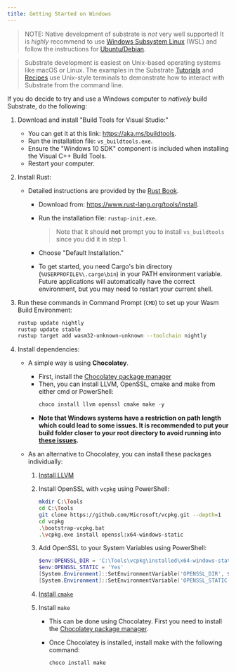 ```yaml
---
title: Getting Started on Windows
---
```


> NOTE: Native development of substrate is _not_ very well supported! It is _highly_ recommend to
> use [Windows Subsystem Linux](https://docs.microsoft.com/en-us/windows/wsl/install-win10) (WSL)
> and follow the instructions for [Ubuntu/Debian](index#ubuntudebian). 

> Substrate development is easiest on Unix-based operating systems like macOS or Linux. The examples
in the Substrate [Tutorials](../../../../tutorials) and [Recipes](https://substrate.dev/recipes/)
use Unix-style terminals to demonstrate how to interact with Substrate from the command line.

If you do decide to try and use a Windows computer to _natively_ build Substrate, do the following:

1. Download and install "Build Tools for Visual Studio:"

   - You can get it at this link: https://aka.ms/buildtools.
   - Run the installation file: `vs_buildtools.exe`.
   - Ensure the "Windows 10 SDK" component is included when installing the Visual C++ Build Tools.
   - Restart your computer.

2. Install Rust:

   - Detailed instructions are provided by the
     [Rust Book](https://doc.rust-lang.org/book/ch01-01-installation.html#installing-rustup-on-windows).

     - Download from: https://www.rust-lang.org/tools/install.
     - Run the installation file: `rustup-init.exe`.

       > Note that it should **not** prompt you to install `vs_buildtools` since you did it in
       > step 1.

     - Choose "Default Installation."
     - To get started, you need Cargo's bin directory (`%USERPROFILE%\.cargo\bin`) in your PATH
       environment variable. Future applications will automatically have the correct environment,
       but you may need to restart your current shell.

3. Run these commands in Command Prompt (`CMD`) to set up your Wasm Build Environment:

   ```bash
   rustup update nightly
   rustup update stable
   rustup target add wasm32-unknown-unknown --toolchain nightly
   ```

4. Install dependencies:
   - A simple way is using **Chocolatey**. 
      - First, install the [Chocolatey package manager](https://community.chocolatey.org/courses/installation/installing)
      - Then, you can install LLVM, OpenSSL, cmake and make from either cmd or PowerShell:
         ```powershell
         choco install llvm openssl cmake make -y
         ```
      - **Note that Windows systems have a restriction on path length which could lead to some issues. It is 
      recommended to put your build folder closer to your root directory to avoid running into [these issues](https://github.com/substrate-developer-hub/substrate-node-template/issues/185).**

   - As an alternative to Chocolatey, you can install these packages individually:
     1. [Install LLVM](https://releases.llvm.org/download.html)

     2. Install OpenSSL with `vcpkg` using PowerShell:

        ```bash
        mkdir C:\Tools
        cd C:\Tools
        git clone https://github.com/Microsoft/vcpkg.git --depth=1
        cd vcpkg
        .\bootstrap-vcpkg.bat
        .\vcpkg.exe install openssl:x64-windows-static
        ```

     3. Add OpenSSL to your System Variables using PowerShell:

        ```powershell
        $env:OPENSSL_DIR = 'C:\Tools\vcpkg\installed\x64-windows-static'
        $env:OPENSSL_STATIC = 'Yes'
        [System.Environment]::SetEnvironmentVariable('OPENSSL_DIR', $env:OPENSSL_DIR, [System.EnvironmentVariableTarget]::User)
        [System.Environment]::SetEnvironmentVariable('OPENSSL_STATIC', $env:OPENSSL_STATIC, [System.EnvironmentVariableTarget]::User)
        ```

     4. [Install `cmake`](https://cmake.org/download/)

     5.  Install `make`
         - This can be done using Chocolatey. First you need to install the [Chocolatey package manager](https://chocolatey.org/install).
         - Once Chocolatey is installed, install make with the following command:

           ```powershell
           choco install make
           ```
